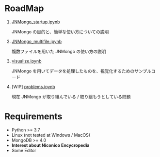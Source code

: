 # RoadMap

1. [JNMongo_startup.ipynb](./JNMongo_startup.ipynb)

   JNMongo の目的と、簡単な使い方についての説明

2. [JNMongo_multifile.ipynb](./JNMongo_multifile.ipynb)

    複数ファイルを用いた JNMongo の使い方の説明

3. [visualize.ipynb](./visualize.ipynb)

    JNMongo を用いてデータを処理したものを、視覚化するためのサンプルコード

4. [WIP] [problems.ipynb](./problems.ipynb)
   
   現在 JNMongo が取り組んでいる / 取り組もうとしている問題

# Requirements

- Python >= 3.7
- Linux (not tested at Windows / MacOS)
- MongoDB >= 4.0
- **Interest about Niconico Encycropedia**
- Some Editor
